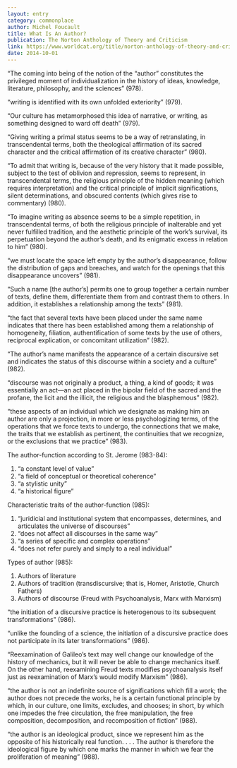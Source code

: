 ```yaml
---
layout: entry
category: commonplace
author: Michel Foucault
title: What Is An Author?
publication: The Norton Anthology of Theory and Criticism
link: https://www.worldcat.org/title/norton-anthology-of-theory-and-criticism/oclc/45023141
date: 2014-10-01
---
```


“The coming into being of the notion of the “author” constitutes the privileged moment of individualization in the history of ideas, knowledge, literature, philosophy, and the sciences” (978). 

“writing is identified with its own unfolded exteriority” (979).

“Our culture has metamorphosed this idea of narrative, or writing, as something designed to ward off death” (979).

“Giving writing a primal status seems to be a way of retranslating, in transcendental terms, both the theological affirmation of its sacred character and the critical affirmation of its creative character” (980).

“To admit that writing is, because of the very history that it made possible, subject to the test of oblivion and repression, seems to represent, in transcendental terms, the religious principle of the hidden meaning (which requires interpretation) and the critical principle of implicit significations, silent determinations, and obscured contents (which gives rise to commentary) (980).

“To imagine writing as absence seems to be a simple repetition, in transcendental terms, of both the religious principle of inalterable and yet never fulfilled tradition, and the aesthetic principle of the work’s survival, its perpetuation beyond the author’s death, and its enigmatic excess in relation to him” (980).

“we must locate the space left empty by the author’s disappearance, follow the distribution of gaps and breaches, and watch for the openings that this disappearance uncovers” (981).

“Such a name [the author’s] permits one to group together a certain number of texts, define them, differentiate them from and contrast them to others. In addition, it establishes a relationship among the texts” (981).

“the fact that several texts have been placed under the same name indicates that there has been established among them a relationship of homogeneity, filiation, authentification of some texts by the use of others, reciprocal explication, or concomitant utilization” (982).

“The author’s name manifests the appearance of a certain discursive set and indicates the status of this discourse within a society and a culture” (982).

“discourse was not originally a product, a thing, a kind of goods; it was essentially an act—an act placed in the bipolar field of the sacred and the profane, the licit and the illicit, the religious and the blasphemous” (982).

“these aspects of an individual which we designate as making him an author are only a projection, in more or less psychologizing terms, of the operations that we force texts to undergo, the connections that we make, the traits that we establish as pertinent, the continuities that we recognize, or the exclusions that we practice” (983).

The author-function according to St. Jerome (983-84):

1. “a constant level of value”
2. “a field of conceptual or theoretical coherence”
3. “a stylistic unity”
4. “a historical figure”

Characteristic traits of the author-function (985):

1. “juridicial and institutional system that encompasses, determines, and articulates the universe of discourses”
2. “does not affect all discourses in the same way”
3. “a series of specific and complex operations”
4. “does not refer purely and simply to a real individual”

Types of author (985):

1. Authors of literature
2. Authors of tradition (transdiscursive; that is, Homer, Aristotle, Church Fathers)
3. Authors of discourse (Freud with Psychoanalysis, Marx with Marxism)

“the initiation of a discursive practice is heterogenous to its subsequent transformations” (986).

“unlike the founding of a science, the initiation of a discursive practice does not participate in its later transformations” (986).

“Reexamination of Galileo’s text may well change our knowledge of the history of mechanics, but it will never be able to change mechanics itself. On the other hand, reexamining Freud texts modifies psychoanalysis itself just as reexamination of Marx’s would modify Marxism” (986).

“the author is not an indefinite source of significations which fill a work; the author does not precede the works, he is a certain functional principle by which, in our culture, one limits, excludes, and chooses; in short, by which one impedes the free circulation, the free manipulation, the free composition, decomposition, and recomposition of fiction” (988).

“the author is an ideological product, since we represent him as the opposite of his historically real function. . . . The author is therefore the ideological figure by which one marks the manner in which we fear the proliferation of meaning” (988).